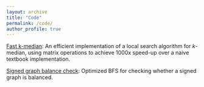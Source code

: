 ```yaml
---
layout: archive
title: "Code"
permalink: /code/
author_profile: true
---
```


 

<a href="https://github.com/justbruno/fast-kmedian">Fast k-median</a>:
An efficient implementation of a local search algorithm for $k$-median, using matrix operations to achieve 1000x speed-up over a naive textbook implementation.

<a href="https://github.com/justbruno/signed-graph-balance-checker">Signed graph balance check</a>:
Optimized BFS for checking whether a signed graph is balanced.